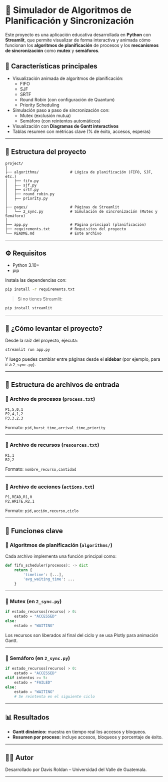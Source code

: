 # 🧠 Simulador de Algoritmos de Planificación y Sincronización

Este proyecto es una aplicación educativa desarrollada en **Python** con **Streamlit**, que permite visualizar de forma interactiva y animada cómo funcionan los **algoritmos de planificación** de procesos y los **mecanismos de sincronización** como **mutex** y **semáforos**.

## 🚀 Características principales

- Visualización animada de algoritmos de planificación:
  - FIFO
  - SJF
  - SRTF
  - Round Robin (con configuración de Quantum)
  - Priority Scheduling
- Simulación paso a paso de sincronización con:
  - Mutex (exclusión mutua)
  - Semáforo (con reintentos automáticos)
- Visualización con **Diagramas de Gantt interactivos**
- Tablas resumen con métricas clave (% de éxito, accesos, esperas)

---

## 📂 Estructura del proyecto

```
project/
│
├── algorithms/              # Lógica de planificación (FIFO, SJF, etc.)
│   ├── fifo.py
│   ├── sjf.py
│   ├── srtf.py
│   ├── round_robin.py
│   ├── priority.py
│
├── pages/                   # Páginas de Streamlit
│   └── 2_sync.py            # Simulación de sincronización (Mutex y Semáforo)
│
├── app.py                   # Página principal (planificación)
├── requirements.txt         # Requisitos del proyecto
└── README.md                # Este archivo
```

---

## ⚙️ Requisitos

- Python 3.10+
- pip

Instala las dependencias con:

```bash
pip install -r requirements.txt
```

> Si no tienes Streamlit:
```bash
pip install streamlit
```

---

## 🧭 ¿Cómo levantar el proyecto?

Desde la raíz del proyecto, ejecuta:

```bash
streamlit run app.py
```

Y luego puedes cambiar entre páginas desde el **sidebar** (por ejemplo, para ir a `2_sync.py`).

---

## 📄 Estructura de archivos de entrada

### 📌 Archivo de procesos (`process.txt`)
```
P1,5,0,1
P2,4,1,2
P3,3,2,3
```
Formato: `pid,burst_time,arrival_time,priority`

---

### 📌 Archivo de recursos (`resources.txt`)
```
R1,1
R2,2
```
Formato: `nombre_recurso,cantidad`

---

### 📌 Archivo de acciones (`actions.txt`)
```
P1,READ,R1,0
P2,WRITE,R2,1
```
Formato: `pid,acción,recurso,ciclo`

---

## 🧩 Funciones clave

### 📍 Algoritmos de planificación (`algorithms/`)
Cada archivo implementa una función principal como:

```python
def fifo_scheduler(procesos): -> dict
    return {
        'timeline': [...],
        'avg_waiting_time': ...
    }
```

---

### 📍 Mutex (en `2_sync.py`)

```python
if estado_recursos[recurso] > 0:
    estado = "ACCESSED"
else:
    estado = "WAITING"
```

Los recursos son liberados al final del ciclo y se usa Plotly para animación Gantt.

---

### 📍 Semáforo (en `2_sync.py`)

```python
if estado_recursos[recurso] > 0:
    estado = "ACCESSED"
elif intentos >= 5:
    estado = "FAILED"
else:
    estado = "WAITING"
    # Se reintenta en el siguiente ciclo
```

---

## 📊 Resultados

- **Gantt dinámico:** muestra en tiempo real los accesos y bloqueos.
- **Resumen por proceso:** incluye accesos, bloqueos y porcentaje de éxito.

---

## 🧑‍💻 Autor

Desarrollado por Davis Roldan – Universidad del Valle de Guatemala.

---

